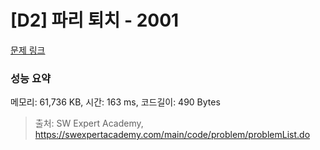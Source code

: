 # [D2] 파리 퇴치 - 2001 

[문제 링크](https://swexpertacademy.com/main/code/problem/problemDetail.do?contestProbId=AV5PzOCKAigDFAUq) 

### 성능 요약

메모리: 61,736 KB, 시간: 163 ms, 코드길이: 490 Bytes



> 출처: SW Expert Academy, https://swexpertacademy.com/main/code/problem/problemList.do